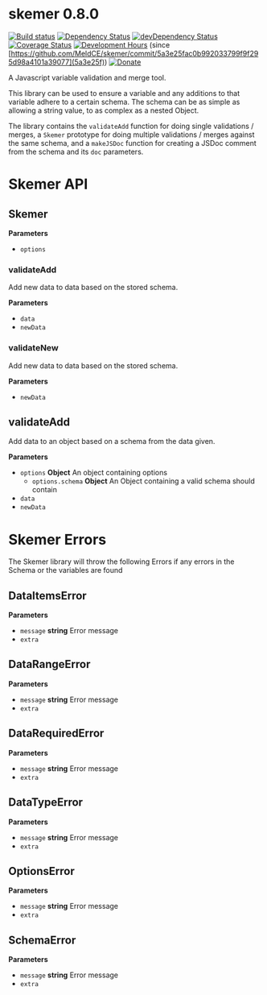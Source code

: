 # skemer 0.8.0
<!--[![NPM version](http://img.shields.io/npm/v/convict.svg)](https://www.npmjs.org/package/convict)-->
[![Build status](https://api.travis-ci.org/MeldCE/skemer.svg?branch=master)](https://travis-ci.org/MeldCE/skemer/branches)
[![Dependency Status](https://david-dm.org/MeldCE/skemer.svg)](https://david-dm.org/MeldCE/skemer)
[![devDependency Status](https://david-dm.org/MeldCE/skemer/dev-status.svg)](https://david-dm.org/MeldCE/skemer#info=devDependencies)
[![Coverage Status](https://coveralls.io/repos/MeldCE/skemer/badge.svg)](https://coveralls.io/github/MeldCE/skemer)
[![Development Hours](https://img.shields.io/badge/development%20hours-10-blue.svg)](https://www.paypal.me/MeldCE) (since [https://github.com/MeldCE/skemer/commit/5a3e25fac0b992033799f9f295d98a4101a39077](5a3e25f))
[![Donate](https://img.shields.io/badge/donate-%20%E2%9D%A4%20-blue.svg)](https://www.paypal.me/MeldCE)

A Javascript variable validation and merge tool.

This library can be used to ensure a variable and any additions to that
variable adhere to a certain schema. The schema can be as simple as allowing
a string value, to as complex as a nested Object.

The library contains the `validateAdd` function for doing single
validations / merges, a `Skemer` prototype for doing multiple validations /
merges against the same schema, and a `makeJSDoc` function for creating
a JSDoc comment from the schema and its `doc` parameters.

# Skemer API

## Skemer

**Parameters**

-   `options`  

### validateAdd

Add new data to data based on the stored schema.

**Parameters**

-   `data`  
-   `newData`  

### validateNew

Add new data to data based on the stored schema.

**Parameters**

-   `newData`  

## validateAdd

Add data to an object based on a schema from the data given.

**Parameters**

-   `options` **Object** An object containing options
    -   `options.schema` **Object** An Object containing a valid schema
               should contain
-   `data`  
-   `newData`  


# Skemer Errors

The Skemer library will throw the following Errors if any errors in the Schema
or the variables are found

## DataItemsError

**Parameters**

-   `message` **string** Error message
-   `extra`  

## DataRangeError

**Parameters**

-   `message` **string** Error message
-   `extra`  

## DataRequiredError

**Parameters**

-   `message` **string** Error message
-   `extra`  

## DataTypeError

**Parameters**

-   `message` **string** Error message
-   `extra`  

## OptionsError

**Parameters**

-   `message` **string** Error message
-   `extra`  

## SchemaError

**Parameters**

-   `message` **string** Error message
-   `extra`  

